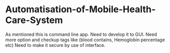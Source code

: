 # Automatisation-of-Mobile-Health-Care-System
 As mentioned this is command line app. 
    Need to develop it to GUI.
    Need more option and checkup tags like (blood contains, Hemoglobin percentage etc)
    Need to make it secure by use of interface.
